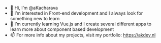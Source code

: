 - 👋 Hi, I’m @aKacharava
- 👀 I’m interested in Front-end development and I always look for something new to learn
- 🌱 I’m currently learning Vue.js and I create several different apps to learn more about component based development
- 📫 For more info about my projects, visit my portfolio: https://akdev.nl

<!---
aKacharava/aKacharava is a ✨ special ✨ repository because its `README.md` (this file) appears on your GitHub profile.
You can click the Preview link to take a look at your changes.
--->
